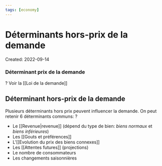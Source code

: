 ```yaml
---
tags: [economy] 
---
```

# Déterminants hors-prix de la demande
Created: 2022-09-14


### Déterminant prix de la demande 
?
Voir la [[Loi de la demande]]
<!--SR:!2022-09-29,12,270-->

## Déterminant hors-prix de la demande 
Plusieurs déterminants hors prix peuvent influencer la demande. On peut retenir 6 déterminants communs:
?
- Le [[Revenue|revenue]] (dépend du type de bien: *biens normaux* et *biens inférieures*)
- Les [[Gouts et préférences]]
- L'[[Evolution du prix des biens connexes]]
- Les [[Attentes futures]] (projections)
- Le nombre de consommateurs
- Les changements saisonnières
<!--SR:!2022-09-22,4,210-->



